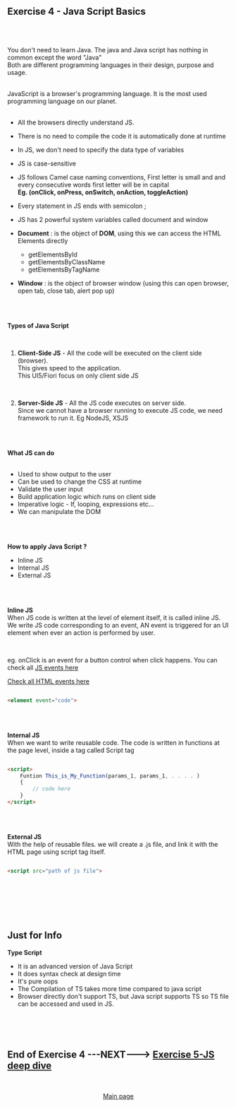 ## Exercise 4 - Java Script Basics

</br></br>

You don't need to learn Java. The java and Java script has nothing in common except the word "Java"
</br> Both are different programming languages in their design, purpose and usage.

</br> JavaScript is a browser's programming language. It is the most used programming language on our planet.
</br> </br> 

- All the browsers directly understand JS.
- There is no need to compile the code it is automatically done at runtime
- In JS, we don't need to specify the data type of variables
- JS is case-sensitive
- JS follows Camel case naming conventions, First letter is small and and every consecutive words first letter will be in capital 
</br> **Eg. (onClick, onPress, onSwitch, onAction, toggleAction)**

- Every statement in JS ends with semicolon ;
- JS has 2 powerful system variables called document and window
- **Document** : is the object of **DOM**, using this we can access the HTML Elements directly
            
    - getElementsById
    - getElementsByClassName
    - getElementsByTagName

- **Window** : is the object of browser window (using this can open browser, open tab, close tab, alert pop up)

</br></br>

**Types of Java Script**

</br>

1. **Client-Side JS** - All the code will be executed on the client side (browser). 
</br>This gives speed to the application. 
</br>This UI5/Fiori focus on only client side JS

</br>

2. **Server-Side JS** - All the JS code executes on server side. 
</br>Since we cannot have a browser running to execute JS code, we need framework to run it. Eg NodeJS, XSJS

</br></br>

**What JS can do**
</br></br>

- Used to show output to the user
- Can be used to change the CSS at runtime
- Validate the user input
- Build application logic which runs on client side
- Imperative logic - If, looping, expressions etc...
- We can manipulate the DOM

</br></br>

**How to apply Java Script ?**
</br>

- Inline JS
- Internal JS
- External JS

</br></br>

**Inline JS**
</br> When JS code is written at the level of element itself, it is called inline JS. We write JS code corresponding to an event, AN event is triggered for an UI element when ever an action is performed by user.

</br>

eg. onClick is an event for a button control when click happens. You can check all [JS events here](https://www.w3schools.com/js/js_events.asp) 
</br> 

[Check all HTML events here](https://www.w3schools.com/jsref/dom_obj_event.asp)
</br>

```html

<element event="code">

```

</br></br>

**Internal JS**
</br> When we want to write reusable code. The code is written in functions at the page level, inside a tag called Script tag

```html

<script> 
    Funtion This_is_My_Function(params_1, params_1, . . . . )
    {
        // code here
    }
</script> 

```

</br></br>


**External JS**
</br> With the help of reusable files. we will create a .js file, and link it with the HTML page using script tag itself.

```html

<script src="path of js file">

```

</br></br>








</br></br>

## Just for Info

**Type Script**

- It is an advanced version of Java Script
- It does syntax check at design time
- It's pure oops
- The Compilation of TS takes more time compared to java script
- Browser directly don't support TS, but Java script supports TS so TS file can be accessed and used in JS.


</br></br></br>

## End of Exercise 4 ---NEXT---> <a href="https://github.com/Octavius-Dante/Arthelais/tree/main/ex_5"> Exercise 5-JS deep dive </a>
</br>
<p align="center"> <a href="https://github.com/Octavius-Dante/Arthelais/tree/main"> Main page </a> </p>


<!--

<details>
<summary> <b> ALL CODE CHANGES - TODAY SESSION </b> </summary>
</br>
</br>

</br>
</br>
<img src="./files/capmd12-96a.png" >
</br>
</br>
</details>

-->